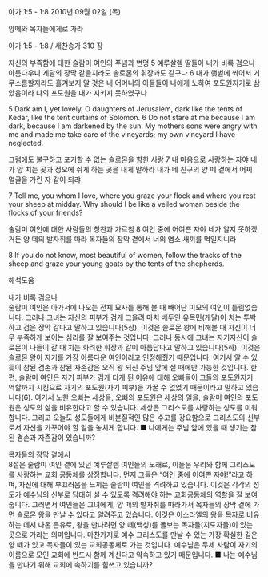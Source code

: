 아가 1:5 - 1:8 
2010년 09월 02일 (목)

양떼와 목자들에게로 가라



아가 1:5 - 1:8 / 새찬송가 310 장


자신의 부족함에 대한 술람미 여인의 푸념과 변명
5 예루살렘 딸들아 내가 비록 검으나 아름다우니 게달의 장막 같을지라도 솔로몬의 휘장과도 같구나 6 내가 햇볕에 쬐어서 거무스름할지라도 흘겨보지 말 것은 내 어머니의 아들들이 나에게 노하여 포도원지기로 삼았음이라 나의 포도원을 내가 지키지 못하였구나 

5 Dark am I, yet lovely, O daughters of Jerusalem, dark like the tents of Kedar, like the tent curtains of Solomon. 6 Do not stare at me because I am dark, because I am darkened by the sun. My mothers sons were angry with me and made me take care of the vineyards; my own vineyard I have neglected. 

그럼에도 불구하고 포기할 수 없는 솔로몬을 향한 사랑 
7 내 마음으로 사랑하는 자야 네가 양 치는 곳과 정오에 쉬게 하는 곳을 내게 말하라 내가 네 친구의 양 떼 곁에서 어찌 얼굴을 가린 자 같이 되랴

7 Tell me, you whom I love, where you graze your flock and where you rest your sheep at midday. Why should I be like a veiled woman beside the flocks of your friends? 

술람미 여인에 대한 사람들의 칭찬과 가르침 
8 여인 중에 어여쁜 자야 네가 알지 못하겠거든 양 떼의 발자취를 따라 목자들의 장막 곁에서 너의 염소 새끼를 먹일지니라

8 If you do not know, most beautiful of women, follow the tracks of the sheep and graze your young goats by the tents of the shepherds.

해석도움





내가 비록 검으나  
술람미 여인은 아가서에 나오는 전체 묘사를 통해 볼 때 빼어난 미모의 여인이 틀림없습니다. 그러나 그녀는 자신의 피부가 검게 그을려 마치 베두인 유목민(게달)이 치는 투박하고 검은 장막 같다고 말하고 있습니다(5상). 이것은 솔로몬 왕에 비해볼 때 자신이 너무 부족하게 보이는 심리를 잘 보여주는 것입니다. 그러나 동시에 그녀는 자기자신이 솔로몬이 나들이 갈 때 치는 화려한 휘장과 같이 아름답다고 말하고 있습니다(5하). 이것은 솔로몬 왕이 자기를 가장 아름다운 여인이라고 인정해줬기 때문입니다. 여기서 알 수 있듯이 참된 겸손과 참된 자존감은 오직 왕 되신 주님 앞에 설 때에만 가능한 것입니다. 한편, 술람미 여인은 자기 피부가 검게 타게 된 이유에 대해 오빠들이 그들의 포도원지기 역할까지 시킴으로 자기의 포도원(자기 피부)을 가꿀 수 없었기 때문이라고 말하고 있습니다(6). 여기서 노한 오빠는 세상을, 오빠의 포도원은 세상의 일을, 술람미 여인의 포도원은 성도의 삶을 비유한다고 할 수 있습니다. 세상은 그리스도를 사랑하는 성도를 미워합니다. 그리고 오늘도 성도들에게 비본질적인 많은 수고를 강요함으로 그리스도의 신부로서 자신을 가꾸어야 할 일을 놓치게 합니다. 
■ 나에게는 주님 앞에 있을 때 생기는 참된 겸손과 자존감이 있습니까?

목자들의 장막 곁에서  
8절은 술람미 여인 곁에 있던 예루살렘 여인들의 노래로, 이들은 우리와 함께 그리스도를 사랑하는 교회 공동체를 상징합니다. 먼저 그들은 “여인 중에 어여쁜 자야!”라고 하며, 자신에 대해 부끄러움을 느끼는 술람미 여인을 격려하고 있습니다. 이것은 각각의 성도가 예수님의 신부로 담대히 설 수 있도록 격려해야 하는 교회공동체의 역할을 잘 보여줍니다. 그러면서 여인들은 그녀에게, 양 떼의 발자취를 따라가서 목자들의 장막 곁에 가면 솔로몬 왕을 만날 수 있다고 알려주고 있습니다. 이것은 이스라엘의 왕을 목자로 비유하는 데서 나온 은유로, 왕을 만나려면 양 떼(백성)를 돌보는 목자들(지도자들)이 있는 곳으로 가라는 의미입니다. 마찬가지로 예수 그리스도를 만날 수 있는 가장 확실한 길은 양 떼가 있고 목자들이 있는 교회공동체로 가는 것입니다. 예수님은 두세 사람이 자기의 이름으로 모인 교회에 반드시 함께 계신다고 약속하고 있기 때문입니다. 
■ 나는 예수님을 만나기 위해 교회에 속하기를 힘쓰고 있습니까?